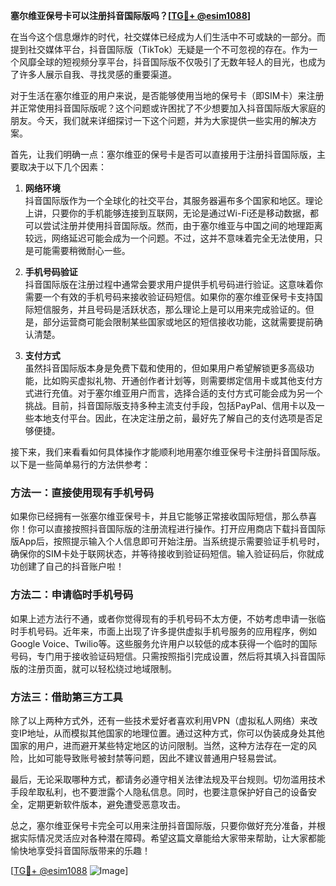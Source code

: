 **塞尔维亚保号卡可以注册抖音国际版吗？[[TG💪+ @esim1088](https://t.me/s/esim1088)]**

在当今这个信息爆炸的时代，社交媒体已经成为人们生活中不可或缺的一部分。而提到社交媒体平台，抖音国际版（TikTok）无疑是一个不可忽视的存在。作为一个风靡全球的短视频分享平台，抖音国际版不仅吸引了无数年轻人的目光，也成为了许多人展示自我、寻找灵感的重要渠道。

对于生活在塞尔维亚的用户来说，是否能够使用当地的保号卡（即SIM卡）来注册并正常使用抖音国际版呢？这个问题或许困扰了不少想要加入抖音国际版大家庭的朋友。今天，我们就来详细探讨一下这个问题，并为大家提供一些实用的解决方案。

首先，让我们明确一点：塞尔维亚的保号卡是否可以直接用于注册抖音国际版，主要取决于以下几个因素：

1. **网络环境**  
   抖音国际版作为一个全球化的社交平台，其服务器遍布多个国家和地区。理论上讲，只要你的手机能够连接到互联网，无论是通过Wi-Fi还是移动数据，都可以尝试注册并使用抖音国际版。然而，由于塞尔维亚与中国之间的地理距离较远，网络延迟可能会成为一个问题。不过，这并不意味着完全无法使用，只是可能需要稍微耐心一些。

2. **手机号码验证**  
   抖音国际版在注册过程中通常会要求用户提供手机号码进行验证。这意味着你需要一个有效的手机号码来接收验证码短信。如果你的塞尔维亚保号卡支持国际短信服务，并且号码是活跃状态，那么理论上是可以用来完成验证的。但是，部分运营商可能会限制某些国家或地区的短信接收功能，这就需要提前确认清楚。

3. **支付方式**  
   虽然抖音国际版本身是免费下载和使用的，但如果用户希望解锁更多高级功能，比如购买虚拟礼物、开通创作者计划等，则需要绑定信用卡或其他支付方式进行充值。对于塞尔维亚用户而言，选择合适的支付方式可能会成为另一个挑战。目前，抖音国际版支持多种主流支付手段，包括PayPal、信用卡以及一些本地支付平台。因此，在决定注册之前，最好先了解自己的支付选项是否足够便捷。

接下来，我们来看看如何具体操作才能顺利地用塞尔维亚保号卡注册抖音国际版。以下是一些简单易行的方法供参考：

### 方法一：直接使用现有手机号码
如果你已经拥有一张塞尔维亚保号卡，并且它能够正常接收国际短信，那么恭喜你！你可以直接按照抖音国际版的注册流程进行操作。打开应用商店下载抖音国际版App后，按照提示输入个人信息即可开始注册。当系统提示需要验证手机号时，确保你的SIM卡处于联网状态，并等待接收到验证码短信。输入验证码后，你就成功创建了自己的抖音账户啦！

### 方法二：申请临时手机号码
如果上述方法行不通，或者你觉得现有的手机号码不太方便，不妨考虑申请一张临时手机号码。近年来，市面上出现了许多提供虚拟手机号服务的应用程序，例如Google Voice、Twilio等。这些服务允许用户以较低的成本获得一个临时的国际号码，专门用于接收验证码短信。只需按照指引完成设置，然后将其填入抖音国际版的注册页面，就可以轻松绕过地域限制。

### 方法三：借助第三方工具
除了以上两种方式外，还有一些技术爱好者喜欢利用VPN（虚拟私人网络）来改变IP地址，从而模拟其他国家的地理位置。通过这种方式，你可以伪装成身处其他国家的用户，进而避开某些特定地区的访问限制。当然，这种方法存在一定的风险，比如可能导致账号被封禁等问题，因此不建议普通用户轻易尝试。

最后，无论采取哪种方式，都请务必遵守相关法律法规及平台规则。切勿滥用技术手段牟取私利，也不要泄露个人隐私信息。同时，也要注意保护好自己的设备安全，定期更新软件版本，避免遭受恶意攻击。

总之，塞尔维亚保号卡完全可以用来注册抖音国际版，只要你做好充分准备，并根据实际情况灵活应对各种潜在障碍。希望这篇文章能给大家带来帮助，让大家都能愉快地享受抖音国际版带来的乐趣！

[[TG💪+ @esim1088](https://t.me/s/esim1088) ![Image](https://i.postimg.cc/4NQfJmqS/Snipaste-2025-05-13-00-14-12.png)]